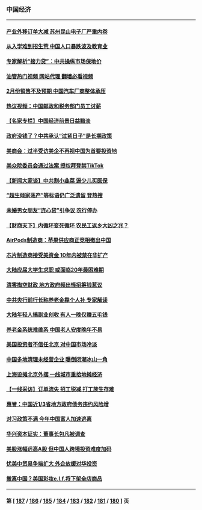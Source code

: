 ### 中国经济
---
#### [产业外移订单大减 苏州昆山电子厂严重内卷](../../pages/ncid283/n13941502.md?03030445) 
#### [从入学难到招生荒 中国人口暴跌波及教育业](../../pages/ncid283/n13941408.md?03030445) 
#### [专家解析“接力贷”：中共操纵市场保地价](../../pages/ncid283/n13941294.md?03030445) 
#### [油管热门视频 网站代理 翻墙必看视频](http://138.2.39.72:81/youtube.html?epic-marker?03030445)
#### [2月份销售不及预期 中国汽车厂商整体承压](../../pages/ncid283/n13941337.md?03030445) 
#### [热议视频：中国邮政和税务部门员工讨薪](../../pages/ncid283/n13940997.md?03030445) 
#### [【名家专栏】中国经济前景日益黯淡](../../pages/ncid283/n13940788.md?03030445) 
#### [政府没钱了？中共承认“过紧日子”是长期政策](../../pages/ncid283/n13940921.md?03030445) 
#### [美商会：过半受访美企不再视中国为首要投资地](../../pages/ncid283/n13940578.md?03030445) 
#### [美众院委员会通过法案 授权拜登禁TikTok](../../pages/ncid283/n13940834.md?03030445) 
#### [【新闻大家谈】中共割小韭菜 逼少儿买医保](../../pages/ncid283/n13940825.md?03030445) 
#### [“超生倾家荡产”等标语仍广泛遗留 登热搜](../../pages/ncid283/n13940659.md?03030445) 
#### [未婚男女朋友“连心贷”引争议 农行停办](../../pages/ncid283/n13940428.md?03030445) 
#### [【财商天下】内循环变死循环 农民工返乡大凶之兆？](../../pages/ncid283/n13940421.md?03030445) 
#### [AirPods制造商：苹果供应商正竞相撤出中国](../../pages/ncid283/n13940125.md?03030445) 
#### [芯片制造商接受美资金 10年内被禁在华扩产](../../pages/ncid283/n13940080.md?03030445) 
#### [大陆应届大学生求职 或面临20年最困难期](../../pages/ncid283/n13940043.md?03030445) 
#### [清零掏空财政 地方政府频出怪招筹钱惹议](../../pages/ncid283/n13939616.md?03030445) 
#### [中共央行前行长称养老金靠个人补 专家解读](../../pages/ncid283/n13939943.md?03030445) 
#### [大陆年轻人搞副业创收 有人一晚仅赚五毛钱](../../pages/ncid283/n13939841.md?03030445) 
#### [养老金系统难维系 中国老人安度晚年不易](../../pages/ncid283/n13939738.md?03030445) 
#### [美国投资者不信任北京 对中国市场冷淡](../../pages/ncid283/n13939811.md?03030445) 
#### [中国多地清理未经营企业 曝倒闭潮冰山一角](../../pages/ncid283/n13939715.md?03030445) 
#### [上海设摊北京外摆 一线城市重拾地摊经济](../../pages/ncid283/n13939606.md?03030445) 
#### [【一线采访】订单流失 招工锐减 打工族生存难](../../pages/ncid283/n13939333.md?03030445) 
#### [惠誉：中国近1/3省地方政府债务违约风险增](../../pages/ncid283/n13939571.md?03030445) 
#### [对习政策不满 今年中国富人加速逃离](../../pages/ncid283/n13939543.md?03030445) 
#### [华兴资本证实：董事长包凡被调查](../../pages/ncid283/n13939301.md?03030445) 
#### [美股涨幅远高A股 但中国人跨境投资难度加码](../../pages/ncid283/n13939257.md?03030445) 
#### [忧美中贸易争端扩大 外企放缓对华投资](../../pages/ncid283/n13939110.md?03030445) 
#### [撤离中国？美国彩妆e.l.f.将下架全店商品](../../pages/ncid283/n13938953.md?03030445) 

---
#### 第 [ [187](./187.md?03030445) / [186](./186.md?03030445) / [185](./185.md?03030445) / [184](./184.md?03030445) / [183](./183.md?03030445) / [182](./182.md?03030445) / [181](./181.md?03030445) / [180](./180.md?03030445) ] 页
